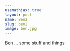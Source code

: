 ```yaml
---
usemathjax: true
layout: post
name: Ben2
slug: ben2
image: ben.jpg
---
```


Ben ... some stuff and things
